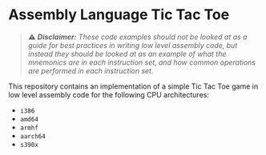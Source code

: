 # Assembly Language Tic Tac Toe

> :warning: ___Disclaimer:__ These code examples should not be looked at as a guide for best practices in writing low level assembly code, but instead they should be looked at as an example of what the mnemonics are in each instruction set, and how common operations are performed in each instruction set._

This repository contains an implementation of a simple Tic Tac Toe game in low level assembly code for the following CPU architectures:
* `i386`
* `amd64`
* `armhf`
* `aarch64`
* `s390x`